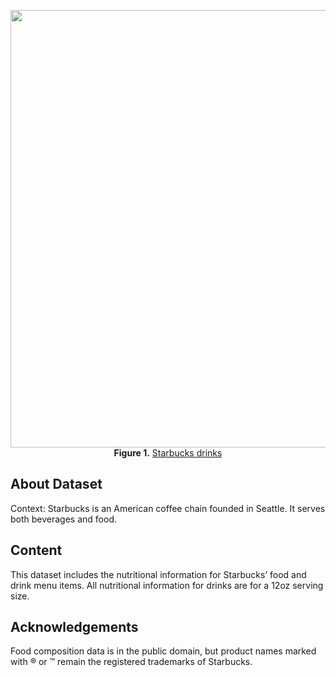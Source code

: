 <p align="center">
  <img src="img/starbucks_drinks.png" width="700px"></img>
  <br>
  <b>Figure 1.</b> <a href="https://stories.starbucks.com/asia/stories/2022/shake-things-up-with-the-energizing-starbucks-iced-shaken-espresso-beverages-this-autumn/">Starbucks drinks</a>
</p>

## About Dataset
Context:
Starbucks is an American coffee chain founded in Seattle. It serves both beverages and food.

## Content
This dataset includes the nutritional information for Starbucks’ food and drink menu items. All nutritional information for drinks are for a 12oz serving size.

## Acknowledgements
Food composition data is in the public domain, but product names marked with ® or ™ remain the registered trademarks of Starbucks.

